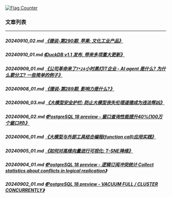 <a rel="nofollow" href="http://info.flagcounter.com/h9V1"  ><img src="http://s03.flagcounter.com/count/h9V1/bg_FFFFFF/txt_000000/border_CCCCCC/columns_2/maxflags_12/viewers_0/labels_0/pageviews_0/flags_0/"  alt="Flag Counter"  border="0"  ></a>  
  
### 文章列表  
----  
##### 20240910_02.md   [《德说-第290期, 苹果: 文化工业产品》](20240910_02.md)  
##### 20240910_01.md   [《DuckDB v1.1 发布, 带来多项重大更新》](20240910_01.md)  
##### 20240909_01.md   [《公司革命来了`7*24`小时黑灯IT企业 - AI agent 是什么? 为什么要分工? 一些简单的例子》](20240909_01.md)  
##### 20240908_01.md   [《德说-第289期, 影响力是什么?》](20240908_01.md)  
##### 20240906_03.md   [《大模型安全护栏: 防止大模型丧失伦理道德成为违法帮凶》](20240906_03.md)  
##### 20240906_02.md   [《PostgreSQL 18 preview - 窗口查询性能提升40%(100万个窗口时)》](20240906_02.md)  
##### 20240906_01.md   [《大模型与外部工具结合编程(function call)应用实践》](20240906_01.md)  
##### 20240905_01.md   [《如何对高维向量进行可视化: T-SNE降维》](20240905_01.md)  
##### 20240904_01.md   [《PostgreSQL 18 preview - 逻辑订阅冲突统计 Collect statistics about conflicts in logical replication》](20240904_01.md)  
##### 20240902_01.md   [《PostgreSQL 18 preview - VACUUM FULL / CLUSTER CONCURRENTLY》](20240902_01.md)  
